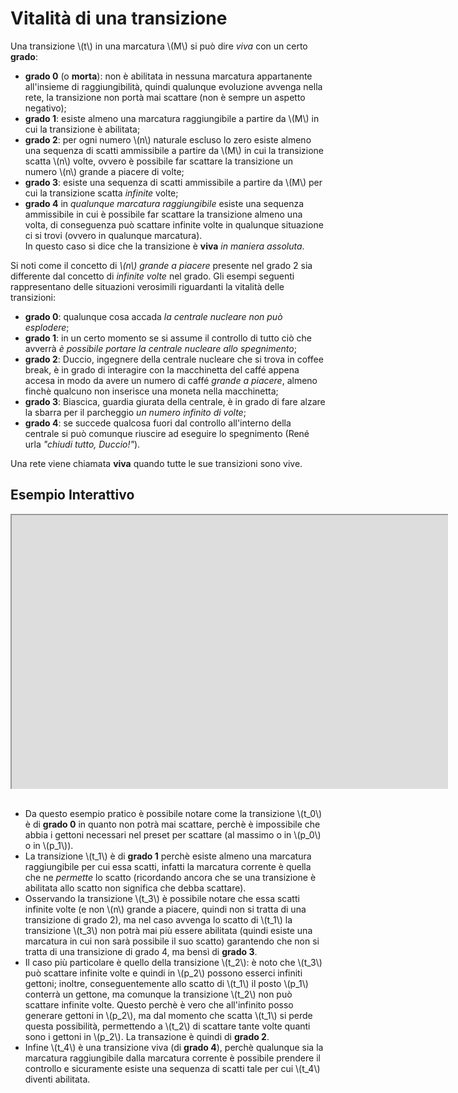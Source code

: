 # Vitalità di una transizione

Una transizione \\(t\\) in una marcatura \\(M\\) si può dire _viva_ con un certo __grado__:
- __grado 0__ (o __morta__): non è abilitata in nessuna marcatura appartanente all'insieme di raggiungibilità, quindi qualunque evoluzione avvenga nella rete, la transizione non portà mai scattare (non è sempre un aspetto negativo);
- __grado 1__: esiste almeno una marcatura raggiungibile a partire da \\(M\\) in cui la transizione è abilitata;
- __grado 2__: per ogni numero \\(n\\) naturale escluso lo zero esiste almeno una sequenza di scatti ammissibile a partire da \\(M\\) in cui la transizione scatta \\(n\\) volte, ovvero è possibile far scattare la transizione un numero \\(n\\) grande a piacere di volte;
- __grado 3__: esiste una sequenza di scatti ammissibile a partire da \\(M\\) per cui la transizione scatta _infinite_ volte;
- __grado 4__ in _qualunque marcatura raggiungibile_ esiste una sequenza ammissibile in cui è possibile far scattare la transizione almeno una volta, di conseguenza può scattare infinite volte in qualunque situazione ci si trovi (ovvero in qualunque marcatura).  \
In questo caso si dice che la transizione è __viva__ _in maniera assoluta_.

Si noti come il concetto di _\\(n\\) grande a piacere_ presente nel grado 2 sia differente dal concetto di _infinite volte_ nel grado.
Gli esempi seguenti rappresentano delle situazioni verosimili riguardanti la vitalità delle transizioni:
- __grado 0__: qualunque cosa accada _la centrale nucleare non può esplodere_;
- __grado 1__: in un certo momento se si assume il controllo di tutto ciò che avverrà _è possibile portare la centrale nucleare allo spegnimento_;
- __grado 2__: Duccio, ingegnere della centrale nucleare che si trova in coffee break, è in grado di interagire con la macchinetta del caffé appena accesa in modo da avere un numero di caffé _grande a piacere_, almeno finchè qualcuno non inserisce una moneta nella macchinetta;
- __grado 3__: Biascica, guardia giurata della centrale, è in grado di fare alzare la sbarra per il parcheggio _un numero infinito di volte_;
- __grado 4__: se succede qualcosa fuori dal controllo all'interno della centrale si può comunque riuscire ad eseguire lo spegnimento (René urla _"chiudi tutto, Duccio!"_).

Una rete viene chiamata __viva__ quando tutte le sue transizioni sono vive.

## Esempio Interattivo


<div style="width:700px; height: 440px; overflow: hidden;">
    <iframe src="https://homes.di.unimi.it/bellettini/pnexec/?pn=(P0)%20200,0%0A(P1)%20200,400%0A(P2)%200,200%0A_T0_%20400,0%0A_T1_%20200,200%0A_T2_%200,400%0A_T3_%200,0%0A_T4_%20400,400%0AP0%20-%3E%20T0%0AP1%20-%3E%20T0%0AP0%20-%3E%20T1%0AT1%20-%3E%20P1%0AP0%20-%3E%20T3%0AT3%20-%3E%20P0%0AT3%20-%3E%20P2%0AP2%20-%3E%20T2%0AT2%20-%3E%20P1%0AP1%20-%3E%20T2%0AT4%20-%3E%20P1%0AP1%20-%3E%20T4%0A@P0:1" 
    width="1600" height="850" 
    style="transform: translate(0px, 0); border=none;">
    </iframe>
</div>
<br>

- Da questo esempio pratico è possibile notare come la transizione \\(t_0\\) è di **grado 0** in quanto non potrà mai scattare, perchè è impossibile che abbia i gettoni necessari nel preset per scattare (al massimo o in \\(p_0\\) o in \\(p_1\\)).
- La transizione \\(t_1\\) è di **grado 1** perchè esiste almeno una marcatura raggiungibile per cui essa scatti, infatti la marcatura corrente è quella che ne _permette_ lo scatto (ricordando ancora che se una transizione è abilitata allo scatto non significa che debba scattare).
- Osservando la transizione \\(t_3\\) è possibile notare che essa scatti infinite volte (e non \\(n\\) grande a piacere, quindi non si tratta di una transizione di grado 2), ma nel caso avvenga lo scatto di \\(t_1\\) la transizione \\(t_3\\) non potrà mai più essere abilitata (quindi esiste una marcatura in cui non sarà possibile il suo scatto) garantendo che non si tratta di una transizione di grado 4, ma bensì di **grado 3**.
- Il caso più particolare è quello della transizione \\(t_2\\): è noto che \\(t_3\\) può scattare infinite volte e quindi in \\(p_2\\) possono esserci infiniti gettoni; inoltre, conseguentemente allo scatto di \\(t_1\\) il posto \\(p_1\\) conterrà un gettone, ma comunque la transizione \\(t_2\\) non può scattare infinite volte.
Questo perchè è vero che all'infinito posso generare gettoni in \\(p_2\\), ma dal momento che scatta \\(t_1\\) si perde questa possibilità, permettendo a \\(t_2\\) di scattare tante volte quanti sono i gettoni in \\(p_2\\). 
La transazione è quindi di **grado 2**.
- Infine \\(t_4\\) è una transizione viva (di **grado 4**), perchè qualunque sia la marcatura raggiungibile dalla marcatura corrente è possibile prendere il controllo e sicuramente esiste una sequenza di scatti tale per cui \\(t_4\\) diventi abilitata.
